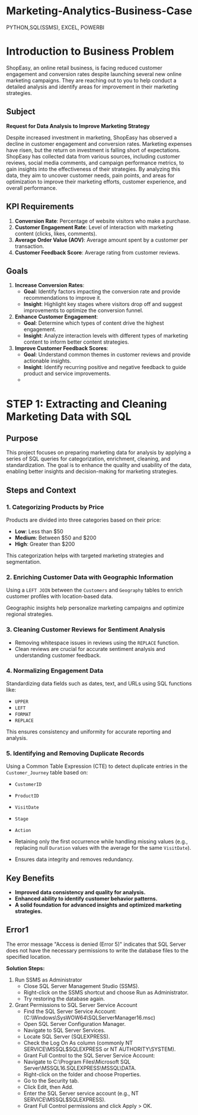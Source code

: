# Marketing-Analytics-Business-Case
PYTHON,SQL(SSMS), EXCEL, POWERBI

# Introduction to Business Problem

ShopEasy, an online retail business, is facing reduced customer engagement and conversion rates despite launching several new online marketing campaigns. They are reaching out to you to help conduct a detailed analysis and identify areas for improvement in their marketing strategies.

## Subject
**Request for Data Analysis to Improve Marketing Strategy**

Despite increased investment in marketing, ShopEasy has observed a decline in customer engagement and conversion rates. Marketing expenses have risen, but the return on investment is falling short of expectations. ShopEasy has collected data from various sources, including customer reviews, social media comments, and campaign performance metrics, to gain insights into the effectiveness of their strategies. By analyzing this data, they aim to uncover customer needs, pain points, and areas for optimization to improve their marketing efforts, customer experience, and overall performance.


## KPI Requirements
1. **Conversion Rate**: Percentage of website visitors who make a purchase.
2. **Customer Engagement Rate**: Level of interaction with marketing content (clicks, likes, comments).
3. **Average Order Value (AOV)**: Average amount spent by a customer per transaction.
4. **Customer Feedback Score**: Average rating from customer reviews.

## Goals
1. **Increase Conversion Rates**:
   - **Goal**: Identify factors impacting the conversion rate and provide recommendations to improve it.
   - **Insight**: Highlight key stages where visitors drop off and suggest improvements to optimize the conversion funnel.
2. **Enhance Customer Engagement**:
   - **Goal**: Determine which types of content drive the highest engagement.
   - **Insight**: Analyze interaction levels with different types of marketing content to inform better content strategies.
3. **Improve Customer Feedback Scores**:
   - **Goal**: Understand common themes in customer reviews and provide actionable insights.
   - **Insight**: Identify recurring positive and negative feedback to guide product and service improvements.
   - 
# STEP 1: Extracting and Cleaning Marketing Data with SQL

## Purpose

This project focuses on preparing marketing data for analysis by applying a series of SQL queries for categorization, enrichment, cleaning, and standardization. The goal is to enhance the quality and usability of the data, enabling better insights and decision-making for marketing strategies.

## Steps and Context

### 1. **Categorizing Products by Price**

Products are divided into three categories based on their price:
- **Low**: Less than $50
- **Medium**: Between $50 and $200
- **High**: Greater than $200

This categorization helps with targeted marketing strategies and segmentation.

### 2. **Enriching Customer Data with Geographic Information**

Using a `LEFT JOIN` between the `Customers` and `Geography` tables to enrich customer profiles with location-based data.

Geographic insights help personalize marketing campaigns and optimize regional strategies.

### 3. **Cleaning Customer Reviews for Sentiment Analysis**

- Removing whitespace issues in reviews using the `REPLACE` function.
- Clean reviews are crucial for accurate sentiment analysis and understanding customer feedback.

### 4. **Normalizing Engagement Data**

Standardizing data fields such as dates, text, and URLs using SQL functions like:
- `UPPER`
- `LEFT`
- `FORMAT`
- `REPLACE`

This ensures consistency and uniformity for accurate reporting and analysis.

### 5. **Identifying and Removing Duplicate Records**

Using a Common Table Expression (CTE) to detect duplicate entries in the `Customer_Journey` table based on:
- `CustomerID`
- `ProductID`
- `VisitDate`
- `Stage`
- `Action`

- Retaining only the first occurrence while handling missing values (e.g., replacing null `Duration` values with the average for the same `VisitDate`).
- Ensures data integrity and removes redundancy.

## Key Benefits

- **Improved data consistency and quality for analysis.**
- **Enhanced ability to identify customer behavior patterns.**
- **A solid foundation for advanced insights and optimized marketing strategies.**
  
## Error1

The error message "Access is denied (Error 5)" indicates that SQL Server does not have the necessary permissions to write the database files to the specified location.

**Solution Steps:**
1. Run SSMS as Administrator
   - Close SQL Server Management Studio (SSMS).
   - Right-click on the SSMS shortcut and choose Run as Administrator.
   - Try restoring the database again.
2. Grant Permissions to SQL Server Service Account
   - Find the SQL Server Service Account:(C:\Windows\SysWOW64\SQLServerManager16.msc)
   - Open SQL Server Configuration Manager.
   - Navigate to SQL Server Services.
   - Locate SQL Server (SQLEXPRESS).
   - Check the Log On As column (commonly NT SERVICE\MSSQL$SQLEXPRESS or NT AUTHORITY\SYSTEM).
   - Grant Full Control to the SQL Server Service Account:
   - Navigate to C:\Program Files\Microsoft SQL Server\MSSQL16.SQLEXPRESS\MSSQL\DATA.
   - Right-click on the folder and choose Properties.
   - Go to the Security tab.
   - Click Edit, then Add.
   - Enter the SQL Server service account (e.g., NT SERVICE\MSSQL$SQLEXPRESS).
   - Grant Full Control permissions and click Apply > OK.

